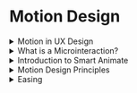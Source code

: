 # Motion Design

<details>
  <summary>Motion in UX Design</summary>

Motion design combines graphic design principles with animation techniques to create dynamic and meaningful visuals. Here are common misconceptions about the field, along with the realities:

#### 1. Motion Design Is Just Animation
**Misconception:** It's simply about moving objects.  
**Reality:** Motion design integrates graphic design, typography, storytelling, and interaction to enhance user experiences and convey information clearly.

#### 2. Motion Design Is Easy
**Misconception:** Motion graphics are quick and simple to produce.  
**Reality:** Motion design demands deep understanding of timing, physics, storytelling, and design software. It often includes planning, storyboarding, and refining.

#### 3. Motion Design Doesn't Require Strong Design Skills
**Misconception:** Animated design doesn't need the same visual skills as static design.  
**Reality:** Strong graphic design skills (color theory, typography, layout) are essential. Motion designers must create visuals that are both attractive and functional.

#### 4. Motion Design Is Only for Videos
**Misconception:** It’s limited to film and TV production.  
**Reality:** Motion design appears in UI/UX, mobile apps, websites, and digital interactions. It enhances usability by guiding users and providing visual feedback.

#### 5. Motion Design Is Expensive and Time-Consuming
**Misconception:** It always requires large budgets and lots of time.  
**Reality:** While high-end projects are intensive, many effective animations can be created quickly with modern tools and workflows.

#### 6. Motion Design Is Just a Trend
**Misconception:** It’s a temporary phase in digital design.  
**Reality:** Motion design is a foundational element of digital communication today and will continue to grow with advances in tech and interactivity.

#### 7. Anyone Can Do Motion Design
**Misconception:** Anyone can make motion graphics with tools like After Effects.  
**Reality:** While tools are accessible, professional motion design requires creative thinking, technical knowledge, and refined visual storytelling skills.

**Conclusion:**  
Understanding these misconceptions helps clarify the depth, skill, and significance required in modern motion design. It’s more than just movement—it’s intentional, strategic, and central to the way we design digital experiences today.

</details>

<details>
  <summary>What is a Microinteraction?</summary>

**microinteraction** is a small, single-use interaction that performs a specific, often functional purpose within a user interface. While subtle, microinteractions are essential because they improve the overall user experience by providing feedback, guiding tasks, or enhancing the visual appeal of a product. They typically consist of four parts: triggers, rules, feedback, and loops or modes.

### Key Components of a Microinteraction

#### Trigger
- The event that initiates the microinteraction.
- This could be a **user action** (e.g., clicking a button or hovering over an element) or a **system-generated event** (e.g., receiving a notification).

#### Rules
- The logic that defines what happens after the trigger occurs.
- Rules determine **how the microinteraction functions** and **what steps are taken** after it is triggered.

#### Feedback
- The response the user sees, hears, or feels after the trigger.
- Feedback is critical because it lets the user know their action has been recognized and informs them of the result.
- It can be:
  - **Visual**: color changes, animations
  - **Auditory**: sounds
  - **Tactile**: vibrations

#### Loops and Modes
- Optional elements that define what happens next.
- **Loops** determine whether a microinteraction repeats, ends, or changes over time.
- **Modes** change the interaction based on specific conditions (e.g., a toggle switch changing state).

Examples of Microinteractions
- **Liking a post**: Clicking a "like" button may change its color, trigger a small animation, or update a count.
- **Password strength indicator**: As you type, the bar or message updates to show password strength.
- **Pull to refresh**: A common mobile interaction where pulling down a list triggers an animation and content reload.
- **Loading spinner**: An animated icon that indicates a process is happening.
- **Toggle switch**: Smooth animation when switching states (on/off), providing clear feedback.

### Importance of Microinteractions

#### Enhance Usability
- Offer immediate feedback to make interfaces more intuitive
- Help users understand the result of their actions

#### Increase Engagement
- Make apps or websites feel polished and enjoyable
- Encourage users to spend more time interacting

#### Communicate Status
- Inform users of system states (downloads, submissions, etc.)
- Reduce uncertainty and anxiety

#### Guide User Behavior
- Subtle visual or functional cues direct users toward desired actions
- Avoid overwhelming users with instructions

### Conclusion
Overall, microinteractions play a crucial role in creating seamless and engaging user experiences by adding a layer of responsiveness and delight to digital products.

### Further Reading
- "Microinteractions: Designing with Details" by Dan Saffer
- [Nielsen Norman Group on Microinteractions](https://www.nngroup.com/articles/microinteractions/)
</details>


<details>
  <summary>Introduction to Smart Animate</summary>
  
![SmartAnimate](./imags/SmartAnimate-1.jpg "SmartAnimate")
![SmartAnimate](./imags/SmartAnimate-2.jpg "SmartAnimate")
![SmartAnimate](./imags/SmartAnimate-3.jpg "SmartAnimate")
![SmartAnimate](./imags/SmartAnimate-4.jpg "SmartAnimate")
![SmartAnimate](./imags/SmartAnimate-5.jpg "SmartAnimate")
![SmartAnimate](./imags/SmartAnimate-6.jpg "SmartAnimate")
![SmartAnimate](./imags/SmartAnimate-7.jpg "SmartAnimate")
![SmartAnimate](./imags/SmartAnimate-8.jpg "SmartAnimate")
![SmartAnimate](./imags/SmartAnimate-9.jpg "SmartAnimate")
</details>


<details>
  <summary>Motion Design Principles</summary>

### Purpose of Motion in UI
Motion design shows transitions between screens, explains how to use the app, and guides user attention. It should describe all animation rules clearly and practically.

### Animation Duration and Speed
- Animations must be **slow enough** for users to notice, but **fast enough** to avoid delays.
- Research shows the optimal speed range is **200–500 ms** based on human perception.
- Animations **under 100 ms** are too fast to be noticed.
- Animations **over 1 second** feel slow or boring.

#### Platform-Specific Timing
- **Mobile**: 200–300 ms (recommended by Material Design)
- **Tablet**: Add ~30% more → 400–450 ms
- **Wearables**: Reduce ~30% → 150–200 ms
- **Web**: Should be shorter, around **150–200 ms** for transitions due to user expectations of speed

For **decorative animations or attention grabbers**, these rules can be ignored.

#### Factors Influencing Duration
- Duration depends on **travel distance** and **object size**
- **Smaller changes** = faster animation
- **Larger elements or complex changes** = slightly longer durations look better
- When **multiple objects move**, the shortest path should finish first

📉 Avoid using motion blur—it's hard to reproduce on most devices and not suitable for UI

⏳ When list items appear (e.g., news cards), each item should be delayed by **20–25 ms**. If slower, it may irritate users.

---

### Easing Curves: Make Motion Feel Natural
**Easing** helps objects move naturally, not mechanically. Inspired by Disney’s "Illusion of Life".

#### Linear Motion
- Moves at a constant speed — unnatural to the human eye
- Only use for changes in **color** or **opacity**, not position

#### Ease-In (Acceleration)
- Starts slow and speeds up
- Use when an object exits the screen and won't return (e.g., dismissing a card)

#### Ease-Out (Deceleration)
- Starts fast and slows down
- Use when elements appear on screen from the outside

🎭 Even small curve adjustments change the feel of the animation dramatically. Use curves that mimic real-world physics.

---

### Motion Choreography
Think of UI motion like **ballet choreography** — transitions guide the user’s attention.

#### Types:
1. **Equal Interaction**
   - All elements follow the same animation rule
   - Items (e.g., cards) appear one by one in sequence (top to bottom)
   - Avoid showing everything at once or out of order — this distracts users

2. **Subordinate Interaction**
   - One central object gains focus, other elements animate in relation to it
   - Helps keep user attention where it matters
   - Useful for highlighting main content in complex layouts

📌 If animating many items, define a clear sequence and minimize simultaneous animations.

---

### Summary
UI animation should reflect the physical world: friction, acceleration, etc.
- Mimic natural motion to help users understand the interface
- If animation draws too much attention, **soften or remove** it
- Animation should never slow down the user

Remember: **Animation is more art than science** — always **test with real users**
</details>

<details>
  <summary>Easing</summary>

### What is Easing?
**Easing** defines the *timing and rhythm* of motion in animations.
Instead of moving at a constant speed, an easing function lets the animation start slowly, speed up, then slow down again — creating smoother, more natural movement.

Easing functions specify the **rate of change** of a parameter over time. Real-world objects don’t start or stop instantly. For example:
- When you open a drawer, you pull it quickly at first, then slow down near the end.
- Drop something and it falls faster over time, then bounces on impact.

### Why Use Easing?
Easing makes transitions more **natural** and **visually pleasing**.
It affects the *speed and smoothness* of the animation.
Without easing (i.e., linear motion), movement can feel robotic or jarring.

Proper easing makes interfaces more intuitive and engaging.
For example:
- A button that eases when clicked feels more responsive and intentional.
- A dropdown menu that eases open feels smoother and less abrupt.

### Common Types of Easing

#### Linear
- Moves at a constant speed.
- No easing applied.
- Simple, but often unnatural.

#### Ease-In
- Starts slowly and accelerates.
- Creates a sense of momentum.
- Good for simulating objects gaining speed.

#### Ease-Out
- Starts quickly and slows down at the end.
- Gives the impression of approaching a stop.
- Common in elements that settle into place.

#### Ease-In-Out
- Slow start, speeds up in the middle, then slows down again.
- Smooth, balanced motion.
- Great for natural transitions.

#### Bounce
- Ends with a bounce, like an object dropping and rebounding.
- Adds fun and playful energy.

#### Elastic
- Overshoots slightly, then springs back.
- Mimics spring-like behavior.
- Useful for energetic or surprising animations.

#### Cubic Bezier
- Custom easing curves.
- Designers can precisely control timing and pacing.
- Define curves that best match your desired motion.

### Summary
Use easing to make your UI/UX animations:
- More **natural** and less mechanical
- More **engaging** and responsive
- Visually **appealing** and emotionally expressive

**Tip:** Choose the right easing style based on the emotion and interaction you want to convey.

### Resources
- [Easing Functions Explained (CSS Tricks)](https://css-tricks.com/snippets/css/keyframe-animation-syntax/)
- [Cubic Bezier Visualizer](https://cubic-bezier.com)
- [Framer Motion Easing Docs](https://www.framer.com/motion/easing/)

